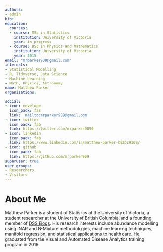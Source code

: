 ```yaml
---
authors:
- admin
bio: 
education:
  courses:
  - course: MSc in Statistics
    institution: University of Victoria
    year: in progress
  - course: BSc in Physics and Mathematics
    institution: University of Victoria
    year: 2015
email: "mrparker909@gmail.com"
interests:
- Statistical Modelling
- R, Tidyverse, Data Science
- Machine Learning
- Math, Physics, Astronomy
name: Matthew Parker
organizations:

social:
- icon: envelope
  icon_pack: fas
  link: 'mailto:mrparker909@gmail.com'
- icon: twitter
  icon_pack: fab
  link: https://twitter.com/mrparker9090
- icon: linkedin
  icon_pack: fab
  link: https://www.linkedin.com/in/matthew-parker-b83b29108/
- icon: github
  icon_pack: fab
  link: https://github.com/mrparker909
superuser: true
user_groups:
- Researchers
- Visitors
---
```


# About Me

Matthew Parker is a student of Statistics at the University of Victoria, a student researcher at the University of British Columbia, and a founding member of [DSS Blogs](https://dss-ialh.rbind.io/). His research interests include abundance modelling using INAR and N-Mixture methodologies, machine learning techniques, manifold regression, and statistical applications to health care. He graduated from the Visual and Automated Disease Analytics training program in 2019.
